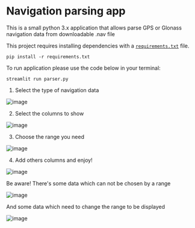 # Navigation parsing app

This is a small python 3.x application that allows parse GPS or Glonass navigation data from downloadable .nav file

This project requires installing dependencies with a [`requirements.txt`](requirements.txt) file.

```
pip install -r requirements.txt
```

To run application please use the code below in your terminal:

```
streamlit run parser.py
```

1. Select the type of navigation data


![image](https://user-images.githubusercontent.com/27200843/111651912-b491a000-8817-11eb-9e7a-31092e660661.png)

2. Select the columns to show


![image](https://user-images.githubusercontent.com/27200843/111652007-c5421600-8817-11eb-9da0-f4ada0ebc089.png)

3. Choose the range you need


![image](https://user-images.githubusercontent.com/27200843/111652140-e30f7b00-8817-11eb-9f0f-13106ca87d48.png)

4. Add others columns and enjoy!


![image](https://user-images.githubusercontent.com/27200843/111652803-6df07580-8818-11eb-8a2a-9eaad7a9c560.png)

Be aware! There's some data which can not be chosen by a range

![image](https://user-images.githubusercontent.com/27200843/111653192-c45db400-8818-11eb-8b63-059a077e3353.png)

And some data which need to change the range to be displayed

![image](https://user-images.githubusercontent.com/27200843/111653335-e35c4600-8818-11eb-8a63-3790f754b3b8.png)
